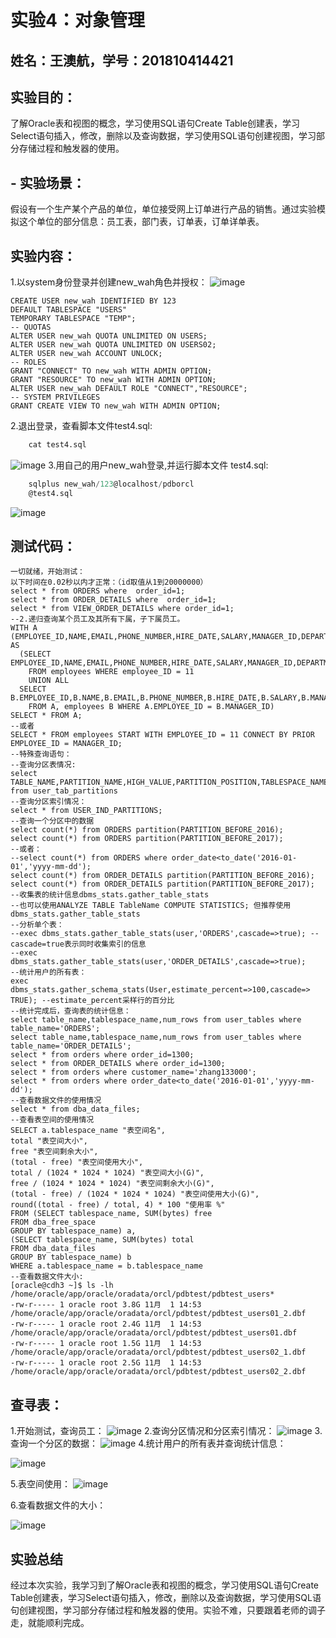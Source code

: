 # 实验4：对象管理
## 姓名：王澳航，学号：201810414421
## 实验目的：
了解Oracle表和视图的概念，学习使用SQL语句Create Table创建表，学习Select语句插入，修改，删除以及查询数据，学习使用SQL语句创建视图，学习部分存储过程和触发器的使用。
## - 实验场景：
假设有一个生产某个产品的单位，单位接受网上订单进行产品的销售。通过实验模拟这个单位的部分信息：员工表，部门表，订单表，订单详单表。
## 实验内容：
1.以system身份登录并创建new_wah角色并授权：
![image](./img/sys登录创建角色并授权.png)
```下面是创建用户new_wah
CREATE USER new_wah IDENTIFIED BY 123
DEFAULT TABLESPACE "USERS"
TEMPORARY TABLESPACE "TEMP";
-- QUOTAS
ALTER USER new_wah QUOTA UNLIMITED ON USERS;
ALTER USER new_wah QUOTA UNLIMITED ON USERS02;
ALTER USER new_wah ACCOUNT UNLOCK;
-- ROLES
GRANT "CONNECT" TO new_wah WITH ADMIN OPTION;
GRANT "RESOURCE" TO new_wah WITH ADMIN OPTION;
ALTER USER new_wah DEFAULT ROLE "CONNECT","RESOURCE";
-- SYSTEM PRIVILEGES
GRANT CREATE VIEW TO new_wah WITH ADMIN OPTION;
```
2.退出登录，查看脚本文件test4.sql: 
```sql
    cat test4.sql
```
![image](./img/运行脚本文件.png) 
3.用自己的用户new_wah登录,并运行脚本文件 test4.sql: 
```sql
    sqlplus new_wah/123@localhost/pdborcl
    @test4.sql
```
![image](./img/用自己的账号登录运行脚本.png)
## 测试代码：
```
一切就绪，开始测试：
以下时间在0.02秒以内才正常：（id取值从1到20000000）
select * from ORDERS where  order_id=1;
select * from ORDER_DETAILS where  order_id=1;
select * from VIEW_ORDER_DETAILS where order_id=1;
--2.递归查询某个员工及其所有下属，子下属员工。
WITH A (EMPLOYEE_ID,NAME,EMAIL,PHONE_NUMBER,HIRE_DATE,SALARY,MANAGER_ID,DEPARTMENT_ID) AS
  (SELECT EMPLOYEE_ID,NAME,EMAIL,PHONE_NUMBER,HIRE_DATE,SALARY,MANAGER_ID,DEPARTMENT_ID
    FROM employees WHERE employee_ID = 11
    UNION ALL
  SELECT B.EMPLOYEE_ID,B.NAME,B.EMAIL,B.PHONE_NUMBER,B.HIRE_DATE,B.SALARY,B.MANAGER_ID,B.DEPARTMENT_ID
    FROM A, employees B WHERE A.EMPLOYEE_ID = B.MANAGER_ID)
SELECT * FROM A;
--或者
SELECT * FROM employees START WITH EMPLOYEE_ID = 11 CONNECT BY PRIOR EMPLOYEE_ID = MANAGER_ID;
--特殊查询语句：
--查询分区表情况:
select TABLE_NAME,PARTITION_NAME,HIGH_VALUE,PARTITION_POSITION,TABLESPACE_NAME from user_tab_partitions
--查询分区索引情况：
select * from USER_IND_PARTITIONS;
--查询一个分区中的数据
select count(*) from ORDERS partition(PARTITION_BEFORE_2016);
select count(*) from ORDERS partition(PARTITION_BEFORE_2017);
--或者：
--select count(*) from ORDERS where order_date<to_date('2016-01-01','yyyy-mm-dd');
select count(*) from ORDER_DETAILS partition(PARTITION_BEFORE_2016);
select count(*) from ORDER_DETAILS partition(PARTITION_BEFORE_2017);
--收集表的统计信息dbms_stats.gather_table_stats
--也可以使用ANALYZE TABLE TableName COMPUTE STATISTICS; 但推荐使用dbms_stats.gather_table_stats
--分析单个表：
--exec dbms_stats.gather_table_stats(user,'ORDERS',cascade=>true); --cascade=true表示同时收集索引的信息
--exec dbms_stats.gather_table_stats(user,'ORDER_DETAILS',cascade=>true);
--统计用户的所有表：
exec dbms_stats.gather_schema_stats(User,estimate_percent=>100,cascade=> TRUE); --estimate_percent采样行的百分比
--统计完成后，查询表的统计信息：
select table_name,tablespace_name,num_rows from user_tables where table_name='ORDERS';
select table_name,tablespace_name,num_rows from user_tables where table_name='ORDER_DETAILS';
select * from orders where order_id=1300;
select * from ORDER_DETAILS where order_id=1300;
select * from orders where customer_name='zhang133000';
select * from orders where order_date<to_date('2016-01-01','yyyy-mm-dd');
--查看数据文件的使用情况
select * from dba_data_files;
--查看表空间的使用情况
SELECT a.tablespace_name "表空间名",
total "表空间大小",
free "表空间剩余大小",
(total - free) "表空间使用大小",
total / (1024 * 1024 * 1024) "表空间大小(G)",
free / (1024 * 1024 * 1024) "表空间剩余大小(G)",
(total - free) / (1024 * 1024 * 1024) "表空间使用大小(G)",
round((total - free) / total, 4) * 100 "使用率 %"
FROM (SELECT tablespace_name, SUM(bytes) free
FROM dba_free_space
GROUP BY tablespace_name) a,
(SELECT tablespace_name, SUM(bytes) total
FROM dba_data_files
GROUP BY tablespace_name) b
WHERE a.tablespace_name = b.tablespace_name
--查看数据文件大小:
[oracle@cdh3 ~]$ ls -lh /home/oracle/app/oracle/oradata/orcl/pdbtest/pdbtest_users*
-rw-r----- 1 oracle root 3.8G 11月  1 14:53 /home/oracle/app/oracle/oradata/orcl/pdbtest/pdbtest_users01_2.dbf
-rw-r----- 1 oracle root 2.4G 11月  1 14:53 /home/oracle/app/oracle/oradata/orcl/pdbtest/pdbtest_users01.dbf
-rw-r----- 1 oracle root 1.5G 11月  1 14:53 /home/oracle/app/oracle/oradata/orcl/pdbtest/pdbtest_users02_1.dbf
-rw-r----- 1 oracle root 2.5G 11月  1 14:53 /home/oracle/app/oracle/oradata/orcl/pdbtest/pdbtest_users02_2.dbf
```
## 查寻表：
1.开始测试，查询员工：
![image](./img/开始测试，查询员工.png)
2.查询分区情况和分区索引情况：
![image](./img/查询分区情况和分区索引情况.png)
3.查询一个分区的数据：
![image](./img/查询一个分区的数据.png)
4.统计用户的所有表并查询统计信息：

![image](./统计用户的所有表并查询统计信息.png)


5.表空间使用：
![image](./img/表空间使用.png)

6.查看数据文件的大小：


![image](./查看数据文件的大小.png)


## 实验总结
经过本次实验，我学习到了解Oracle表和视图的概念，学习使用SQL语句Create Table创建表，学习Select语句插入，修改，删除以及查询数据，学习使用SQL语句创建视图，学习部分存储过程和触发器的使用。实验不难，只要跟着老师的调子走，就能顺利完成。
